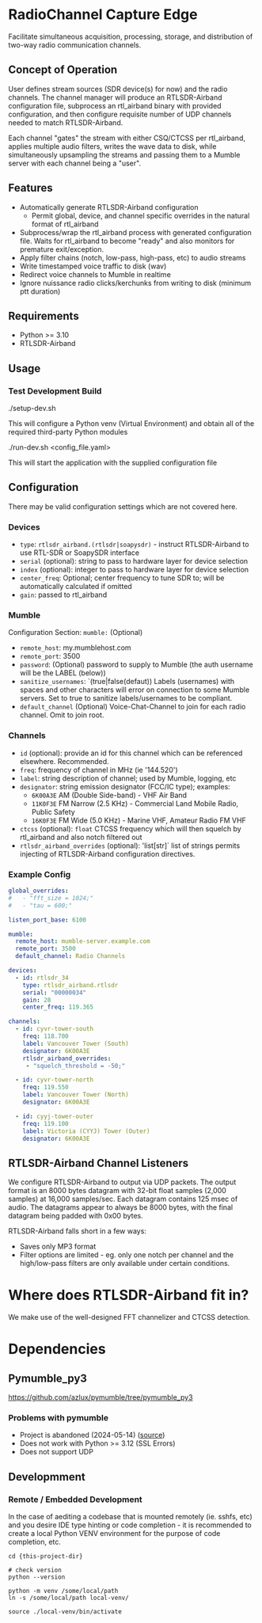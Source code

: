 # RadioChannel Capture Edge

Facilitate simultaneous acquisition, processing, storage, and distribution of two-way radio communication channels.

## Concept of Operation

User defines stream sources (SDR device(s) for now) and the radio channels. The channel manager will produce an RTLSDR-Airband configuration file, subprocess an rtl_airband binary with provided configuration, and then configure requisite number of UDP channels needed to match RTLSDR-Airband.

Each channel "gates" the stream with either CSQ/CTCSS per rtl_airband, applies multiple audio filters, writes the wave data to disk, while simultaneously upsampling the streams and passing them to a Mumble server with each channel being a "user".

## Features

* Automatically generate RTLSDR-Airband configuration
  * Permit global, device, and channel specific overrides in the natural format of rtl_airband
* Subprocess/wrap the rtl_airband process with generated configuration file. Waits for rtl_airband to become "ready" and also monitors for premature exit/exception.
* Apply filter chains (notch, low-pass, high-pass, etc) to audio streams
* Write timestamped voice traffic to disk (wav)
* Redirect voice channels to Mumble in realtime
* Ignore nuissance radio clicks/kerchunks from writing to disk (minimum ptt duration)

## Requirements

* Python >= 3.10
* RTLSDR-Airband

## Usage

### Test Development Build

 ./setup-dev.sh

This will configure a Python venv (Virtual Environment) and obtain all of the required third-party Python modules

 ./run-dev.sh <config_file.yaml>

This will start the application with the supplied configuration file

## Configuration

There may be valid configuration settings which are not covered here.

### Devices

- `type`: `rtlsdr_airband.(rtlsdr|soapysdr)` - instruct RTLSDR-Airband to use RTL-SDR or SoapySDR interface
- `serial` (optional): string to pass to hardware layer for device selection
- `index` (optional): integer to pass to hardware layer for device selection
- `center_freq`: Optional; center frequency to tune SDR to; will be automatically calculated if omitted
- `gain`: passed to rtl_airband

### Mumble

Configuration Section: `mumble:` (Optional)

- `remote_host`:  my.mumblehost.com
- `remote_port`: 3500
- `password`: (Optional) password to supply to Mumble (the auth username will be the LABEL (below))
- `sanitize_usernames`: `(true|false(defaut)) Labels (usernames) with spaces and other characters will error on connection to some Mumble servers. Set to true to sanitize labels/usernames to be compliant.
- `default_channel` (Optional) Voice-Chat-Channel to join for each radio channel. Omit to join root.

### Channels

- `id` (optional): provide an id for this channel which can be referenced elsewhere. Recommended.
- `freq`: frequency of channel in MHz (ie '144.520')
- `label`: string description of channel; used by Mumble, logging, etc
- `designator`: string emission designator (FCC/IC type); examples:
  - `6K00A3E` AM (Double Side-band) - VHF Air Band
  - `11K0F3E` FM Narrow (2.5 KHz) - Commercial Land Mobile Radio, Public Safety
  - `16K0F3E` FM Wide (5.0 KHz) - Marine VHF, Amateur Radio FM VHF
- `ctcss` (optional): `float` CTCSS frequency which will then squelch by rtl_airband and also notch filtered out
- `rtlsdr_airband_overrides` (optional): 'list[str]` list of strings permits injecting of RTLSDR-Airband configuration directives.


### Example Config

```yaml
global_overrides:
#   - "fft_size = 1024;"
#   - "tau = 600;"

listen_port_base: 6100

mumble:
  remote_host: mumble-server.example.com
  remote_port: 3500
  default_channel: Radio Channels

devices:
  - id: rtlsdr_34
    type: rtlsdr_airband.rtlsdr
    serial: "00000034"
    gain: 28
    center_freq: 119.365

channels:
  - id: cyvr-tower-south
    freq: 118.700
    label: Vancouver Tower (South)
    designator: 6K00A3E
    rtlsdr_airband_overrides:
     - "squelch_threshold = -50;"

  - id: cyvr-tower-north
    freq: 119.550
    label: Vancouver Tower (North)
    designator: 6K00A3E

  - id: cyyj-tower-outer
    freq: 119.100
    label: Victoria (CYYJ) Tower (Outer)
    designator: 6K00A3E
```

## RTLSDR-Airband Channel Listeners

We configure RTLSDR-Airband to output via UDP packets. The output format is an 8000 bytes datagram with 32-bit float samples (2,000 samples) at 16,000 samples/sec. Each datagram contains 125 msec of audio. The datagrams appear to always be 8000 bytes, with the final datagram being padded with 0x00 bytes.

RTLSDR-Airband falls short in a few ways:

* Saves only MP3 format
* Filter options are limited - eg. only one notch per channel and the high/low-pass filters are only available under certain conditions.

# Where does RTLSDR-Airband fit in?

We make use of the well-designed FFT channelizer and CTCSS detection.



# Dependencies

## Pymumble_py3

https://github.com/azlux/pymumble/tree/pymumble_py3

### Problems with pymumble

- Project is abandoned (2024-05-14) ([source](https://github.com/azlux/pymumble/commit/a560e6013dfbccb3666ce8756e1ca6b790bf05c8))
- Does not work with Python >= 3.12 (SSL Errors)
- Does not support UDP


## Developmment

### Remote / Embedded Development

In the case of aediting a codebase that is mounted remotely (ie. sshfs, etc) and you desire IDE type hinting or code completion - it is recommended to create a local Python VENV environment for the purpose of code completion, etc.

```
cd {this-project-dir}

# check version
python --version

python -m venv /some/local/path
ln -s /some/local/path local-venv/

source ./local-venv/bin/activate
```
